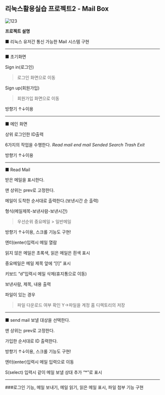## 리눅스활용실습 프로젝트2 - Mail Box


![123](https://user-images.githubusercontent.com/62434898/101887076-baa42f00-3bdf-11eb-950e-20a9e79a7527.jpg)


**프로젝트 설명**

■ 리눅스 유저간 통신 가능한 Mail 시스템 구현

***

■ 초기화면

Sign in(로그인)
>로그인 화면으로 이동

Sign up(회원가입)
>회원가입 화면으로 이동

방향기 ↑↓이용

***

■ 메인 화면

상위 로그인한 ID출력

6가지의 작업을 수행한다.
_Read mail_
_end mail_
_Sended_
_Search_
_Trash_
_Exit_

방향기 ↑↓이용

***

■ Read Mail

받은 메일을 표시한다.

맨 상위는 prev로 고정한다.

메일이 도착한 순서대로 출력한다.(보낸시간 순 출력)

형식(메일제목-보낸사람-보낸시간)
>우선순위 중요메일 > 일반메일

방향기 ↑↓이용, 스크롤 기능도 구현!

엔터(enter)입력시 메일 열람

읽지 않은 메일은 초록색, 읽은 메일은 흰색 표시

중요메일은 메일 제목 앞에 “[!]” 표시

키보드 “d”입력시 메일 삭제(휴지통으로 이동)

보낸사람, 제목, 내용 출력

파일이 있는 경우 
>파일 다운로드 여부 확인
>Y->파일을 계정 홈 디렉토리의 저장


***
■ send mail
보낼 대상을 선택한다.

맨 상위는 prev로 고정한다.

가입한 순서대로 ID 출력한다.

방향기 ↑↓이용, 스크롤 기능도 구현!

엔터(enter)입력시 메일 입력으로 이동

S(select) 입력시 같이 메일 보낼 상대 추가 “*”로 표시

***

###로그인 기능, 메일 보내기, 메일 읽기, 읽은 메일 표시, 파일 첨부 기능 구현



